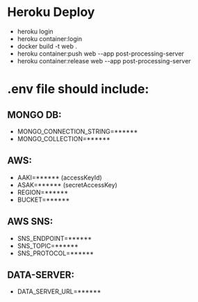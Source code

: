 # Heroku Deploy
* heroku login
* heroku container:login
* docker build -t web .
* heroku container:push web --app post-processing-server
* heroku container:release web --app post-processing-server

# .env file should include:
## MONGO DB:
* MONGO_CONNECTION_STRING=******
* MONGO_COLLECTION=******

## AWS:
* AAKI=****** (accessKeyId)
* ASAK=****** (secretAccessKey)
* REGION=******
* BUCKET=******

## AWS SNS:
* SNS_ENDPOINT=******
* SNS_TOPIC=******
* SNS_PROTOCOL=******

## DATA-SERVER:
* DATA_SERVER_URL=******
